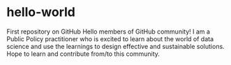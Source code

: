 # hello-world
First repository on GitHub
Hello members of GitHub community!
I am a Public Policy practitioner who is excited to learn about the world of data science and use the learnings to design effective and sustainable solutions. Hope to learn and contribute from/to this community.
